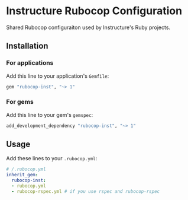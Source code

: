 # Instructure Rubocop Configuration


Shared Rubocop configuraiton used by Instructure's Ruby projects.

## Installation

### For applications

Add this line to your application's `Gemfile`:

```ruby
gem "rubocop-inst", "~> 1"
```

### For gems

Add this line to your gem's `gemspec`:

```ruby
add_development_dependency "rubocop-inst", "~> 1"
```

## Usage

Add these lines to your `.rubocop.yml`:

```yml
# /.rubocop.yml
inherit_gem:
  rubocop-inst:
  - rubocop.yml
  - rubocop-rspec.yml # if you use rspec and rubocop-rspec
```
